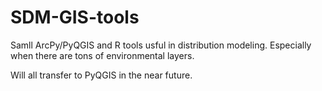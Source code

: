 # SDM-GIS-tools
Samll ArcPy/PyQGIS and R tools usful in distribution modeling. Especially when there are tons of environmental layers.

Will all transfer to PyQGIS in the near future.
